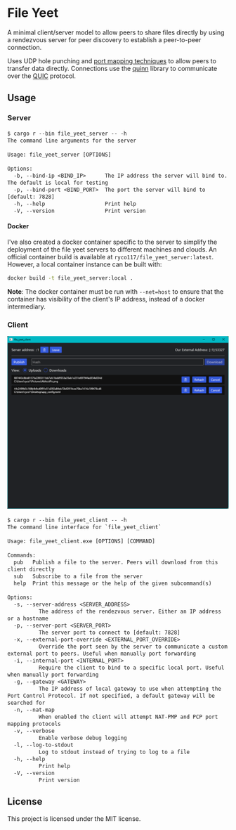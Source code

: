 # File Yeet

A minimal client/server model to allow peers to share files directly by using a rendezvous server for peer discovery to establish a peer-to-peer connection.

Uses UDP hole punching and [port mapping techniques](https://crates.io/crates/crab_nat) to allow peers to transfer data directly.
Connections use the [quinn](https://github.com/quinn-rs/quinn) library to communicate over the [QUIC](https://en.wikipedia.org/wiki/QUIC) protocol.

## Usage

### Server
```text
$ cargo r --bin file_yeet_server -- -h
The command line arguments for the server

Usage: file_yeet_server [OPTIONS]

Options:
  -b, --bind-ip <BIND_IP>      The IP address the server will bind to. The default is local for testing
  -p, --bind-port <BIND_PORT>  The port the server will bind to [default: 7828]
  -h, --help                   Print help
  -V, --version                Print version
```

#### Docker
I've also created a docker container specific to the server to simplify the deployment of the file yeet servers to different machines and clouds.
An official container build is available at `ryco117/file_yeet_server:latest`. However, a local container instance can be built with:
```bash
docker build -t file_yeet_server:local .
```
**Note**: The docker container must be run with `--net=host` to ensure that the container has visibility of the client's IP address, instead of a docker intermediary.


### Client
![Client GUI screenshot](images/client_screenshot.png)
```text
$ cargo r --bin file_yeet_client -- -h
The command line interface for `file_yeet_client`

Usage: file_yeet_client.exe [OPTIONS] [COMMAND]

Commands:
  pub   Publish a file to the server. Peers will download from this client directly
  sub   Subscribe to a file from the server
  help  Print this message or the help of the given subcommand(s)

Options:
  -s, --server-address <SERVER_ADDRESS>
          The address of the rendezvous server. Either an IP address or a hostname
  -p, --server-port <SERVER_PORT>
          The server port to connect to [default: 7828]
  -x, --external-port-override <EXTERNAL_PORT_OVERRIDE>
          Override the port seen by the server to communicate a custom external port to peers. Useful when manually port forwarding
  -i, --internal-port <INTERNAL_PORT>
          Require the client to bind to a specific local port. Useful when manually port forwarding
  -g, --gateway <GATEWAY>
          The IP address of local gateway to use when attempting the Port Control Protocol. If not specified, a default gateway will be searched for
  -n, --nat-map
          When enabled the client will attempt NAT-PMP and PCP port mapping protocols
  -v, --verbose
          Enable verbose debug logging
  -l, --log-to-stdout
          Log to stdout instead of trying to log to a file
  -h, --help
          Print help
  -V, --version
          Print version
```

## License
This project is licensed under the MIT license.
